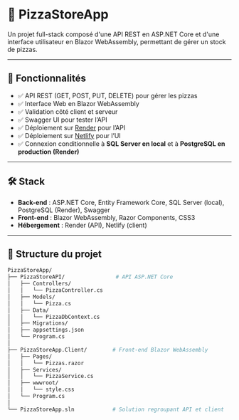 ﻿# 🍕 PizzaStoreApp

Un projet full-stack composé d'une API REST en ASP.NET Core et d'une interface utilisateur en Blazor WebAssembly, permettant de gérer un stock de pizzas.

---

## 🚀 Fonctionnalités

- ✅ API REST (GET, POST, PUT, DELETE) pour gérer les pizzas
- ✅ Interface Web en Blazor WebAssembly
- ✅ Validation côté client et serveur
- ✅ Swagger UI pour tester l’API
- ✅ Déploiement sur [Render](https://render.com/) pour l’API
- ✅ Déploiement sur [Netlify](https://pizzastoreapp.netlify.app/) pour l’UI
- ✅ Connexion conditionnelle à **SQL Server en local** et à **PostgreSQL en production (Render)**

---

## 🛠️ Stack

- **Back-end** : ASP.NET Core, Entity Framework Core, SQL Server (local), PostgreSQL (Render), Swagger
- **Front-end** : Blazor WebAssembly, Razor Components, CSS3
- **Hébergement** : Render (API), Netlify (client)

---

## 📁 Structure du projet

```bash
PizzaStoreApp/
├── PizzaStoreAPI/                # API ASP.NET Core
│   ├── Controllers/
│   │   └── PizzaController.cs
│   ├── Models/
│   │   └── Pizza.cs
│   ├── Data/
│   │   └── PizzaDbContext.cs
│   ├── Migrations/
│   ├── appsettings.json
│   └── Program.cs
│
├── PizzaStoreApp.Client/        # Front-end Blazor WebAssembly
│   ├── Pages/
│   │   └── Pizzas.razor
│   ├── Services/
│   │   └── PizzaService.cs
│   ├── wwwroot/
│   │   └── style.css
│   └── Program.cs
│
└── PizzaStoreApp.sln            # Solution regroupant API et client